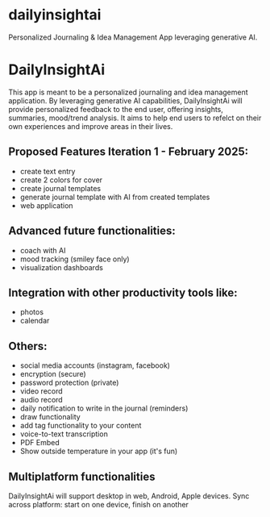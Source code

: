 # dailyinsightai
Personalized Journaling &amp; Idea Management App leveraging generative AI.

# DailyInsightAi
This app is meant to be a personalized journaling and idea management application.
By leveraging generative AI capabilities, DailyInsightAi will provide personalized feedback to the end user, offering insights, summaries, mood/trend analysis.
It aims to help end users to refelct on their own experiences and improve areas in their lives.

## Proposed Features Iteration 1 - February 2025:
- create text entry
- create 2 colors for cover
- create journal templates
- generate journal template with AI from created templates
- web application


## Advanced future functionalities:
- coach with AI
- mood tracking (smiley face only)
- visualization dashboards

## Integration with other productivity tools like:
- photos
- calendar

## Others: 
- social media accounts (instagram, facebook)
- encryption (secure)
- password protection (private)
- video record
- audio record
- daily notification to write in the journal (reminders)
- draw functionality
- add tag functionality to your content
- voice-to-text transcription
- PDF Embed
- Show outside temperature in your app (it's fun)

## Multiplatform functionalities
DailyInsightAi will support desktop in web, Android, Apple devices.
Sync across platform: start on one device, finish on another
